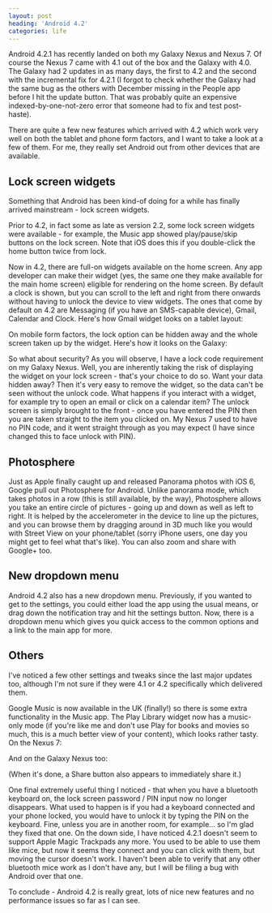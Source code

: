 ```yaml
---
layout: post
heading: 'Android 4.2'
categories: life
---
```


Android 4.2.1 has recently landed on both my Galaxy Nexus and Nexus 7. Of course the Nexus 7 came with 4.1 out of the box and the Galaxy with 4.0. The Galaxy had 2 updates in as many days, the first to 4.2 and the second with the incremental fix for 4.2.1 (I forgot to check whether the Galaxy had the same bug as the others with December missing in the People app before I hit the update button. That was probably quite an expensive indexed-by-one-not-zero error that someone had to fix and test post-haste).

There are quite a few new features which arrived with 4.2 which work very well on both the tablet and phone form factors, and I want to take a look at a few of them. For me, they really set Android out from other devices that are available.

## Lock screen widgets

Something that Android has been kind-of doing for a while has finally arrived mainstream - lock screen widgets.

Prior to 4.2, in fact some as late as version 2.2, some lock screen widgets were available - for example, the Music app showed play/pause/skip buttons on the lock screen. Note that iOS does this if you double-click the home button twice from lock.

Now in 4.2, there are full-on widgets available on the home screen. Any app developer can make their widget (yes, the same one they make available for the main home screen) eligible for rendering on the home screen. By default a clock is shown, but you can scroll to the left and right from there onwards without having to unlock the device to view widgets. The ones that come by default on 4.2 are Messaging (if you have an SMS-capable device), Gmail, Calendar and Clock. Here's how Gmail widget looks on a tablet layout:

<!-- Replace missing image from http://media.chris-alexander.co.uk/wp-content/uploads/2012/12/wpid-Screenshot_2012-11-29-07-57-42.png -->

On mobile form factors, the lock option can be hidden away and the whole screen taken up by the widget. Here's how it looks on the Galaxy:

<!-- Replace missing image from http://media.chris-alexander.co.uk/wp-content/uploads/2012/12/wpid-Screenshot_2012-11-29-07-17-37.png -->

<!-- Replace missing image from http://media.chris-alexander.co.uk/wp-content/uploads/2012/12/wpid-Screenshot_2012-11-29-07-17-56.png -->

<!-- Replace missing image from http://media.chris-alexander.co.uk/wp-content/uploads/2012/12/wpid-Screenshot_2012-11-29-07-17-51.png -->

<!-- Replace missing image from http://media.chris-alexander.co.uk/wp-content/uploads/2012/12/wpid-Screenshot_2012-12-02-12-21-06.png -->

So what about security? As you will observe, I have a lock code requirement on my Galaxy Nexus. Well, you are inherently taking the risk of displaying the widget on your lock screen - that's your choice to do so. Want your data hidden away? Then it's very easy to remove the widget, so the data can't be seen without the unlock code. What happens if you interact with a widget, for example try to open an email or click on a calendar item? The unlock screen is simply brought to the front - once you have entered the PIN then you are taken straight to the item you clicked on. My Nexus 7 used to have no PIN code, and it went straight through as you may expect (I have since changed this to face unlock with PIN).

## Photosphere

Just as Apple finally caught up and released Panorama photos with iOS 6, Google pull out Photosphere for Android. Unlike panorama mode, which takes photos in a row (this is still available, by the way), Photosphere allows you take an entire circle of pictures - going up and down as well as left to right. It is helped by the accelerometer in the device to line up the pictures, and you can browse them by dragging around in 3D much like you would with Street View on your phone/tablet (sorry iPhone users, one day you might get to feel what that's like). You can also zoom and share with Google+ too.

## New dropdown menu

Android 4.2 also has a new dropdown menu. Previously, if you wanted to get to the settings, you could either load the app using the usual means, or drag down the notification tray and hit the settings button. Now, there is a dropdown menu which gives you quick access to the common options and a link to the main app for more.

<!-- Replace missing image from http://media.chris-alexander.co.uk/wp-content/uploads/2012/12/wpid-Screenshot_2012-11-29-07-18-20.png -->

<!-- Replace missing image from http://media.chris-alexander.co.uk/wp-content/uploads/2012/12/wpid-Screenshot_2012-12-02-12-11-20.png -->

## Others

I've noticed a few other settings and tweaks since the last major updates too, although I'm not sure if they were 4.1 or 4.2 specifically which delivered them.

Google Music is now available in the UK (finally!) so there is some extra functionality in the Music app. The Play Library widget now has a music-only mode (if you're like me and don't use Play for books and movies so much, this is a much better view of your content), which looks rather tasty. On the Nexus 7:

<!-- Replace missing image from http://media.chris-alexander.co.uk/wp-content/uploads/2012/12/wpid-Screenshot_2012-12-02-12-17-19.png -->

And on the Galaxy Nexus too:

<!-- Replace missing image from http://media.chris-alexander.co.uk/wp-content/uploads/2012/12/wpid-Screenshot_2012-12-02-12-17-41.png -->

<!-- Replace missing image from http://media.chris-alexander.co.uk/wp-content/uploads/2012/12/wpid-Screenshot_2012-12-02-12-18-56.png -->

(When it's done, a Share button also appears to immediately share it.)

One final extremely useful thing I noticed - that when you have a bluetooth keyboard on, the lock screen password / PIN input now no longer disappears. What used to happen is if you had a keyboard connected and your phone locked, you would have to unlock it by typing the PIN on the keyboard. Fine, unless you are in another room, for example... so I'm glad they fixed that one. On the down side, I have noticed 4.2.1 doesn't seem to support Apple Magic Trackpads any more. You used to be able to use them like mice, but now it seems they connect and you can click with them, but moving the cursor doesn't work. I haven't been able to verify that any other bluetooth mice work as I don't have any, but I will be filing a bug with Android over that one.

To conclude - Android 4.2 is really great, lots of nice new features and no performance issues so far as I can see.
